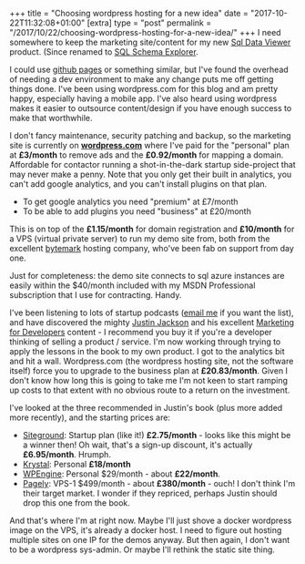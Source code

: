 +++
title = "Choosing wordpress hosting for a new idea"
date = "2017-10-22T11:32:08+01:00"
[extra]
type = "post"
permalink = "/2017/10/22/choosing-wordpress-hosting-for-a-new-idea/"
+++
I need somewhere to keep the marketing site/content for my new [Sql Data Viewer](https://sqldataviewer.com/) product. (Since renamed to [SQL Schema Explorer](https://timabell.github.io/schema-explorer/).

I could use [github pages](https://pages.github.com/) or something similar, but I've found the overhead of needing a dev environment to make any change puts me off getting things done. I've been using wordpress.com for this blog and am pretty happy, especially having a mobile app. I've also heard using wordpress makes it easier to outsource content/design if you have enough success to make that worthwhile.

I don't fancy maintenance, security patching and backup, so the marketing site is currently on **[wordpress.com](https://wordpress.com/)** where I've paid for the "personal" plan at **£3/month** to remove ads and the **£0.92/month** for mapping a domain. Affordable for contactor running a shot-in-the-dark startup side-project that may never make a penny. Note that you only get their built in analytics, you can't add google analytics, and you can't install plugins on that plan.

* To get google analytics you need "premium" at £7/month
* To be able to add plugins you need "business" at £20/month

This is on top of the **£1.15/month** for domain registration and **£10/month** for a VPS (virtual private server) to run my demo site from, both from the excellent [bytemark](https://www.bytemark.co.uk/) hosting company, who've been fab on support from day one.

Just for completeness: the demo site connects to sql azure instances are easily within the $40/month included with my MSDN Professional subscription that I use for contracting. Handy.

I've been listening to lots of startup podcasts ([email me](mailto:tim@timwise.co.uk?subject=startup-podcasts&body=send-me-your-opml!) if you want the list), and have discovered the mighty [Justin Jackson](https://justinjackson.ca/) and his excellent [Marketing for Developers](https://devmarketing.xyz/) content - I recommend you buy it if you're a developer thinking of selling a product / service. I'm now working through trying to apply the lessons in the book to my own product. I got to the analytics bit and hit a wall. Wordpress.com (the wordpress hosting site, not the software itself) force you to upgrade to the business plan at **£20.83/month**. Given I don't know how long this is going to take me I'm not keen to start ramping up costs to that extent with no obvious route to a return on the investment.

I've looked at the three recommended in Justin's book (plus more added more recently), and the starting prices are:

* [Siteground](https://www.siteground.co.uk/wordpress-hosting.htm): Startup plan (like it!) **£2.75/month** - looks like this might be a winner then! Oh wait, that's a sign-up discount, it's actually **£6.95/month**. Hrumph.
* [Krystal](https://krystal.uk/wordpress-hosting): Personal **£18/month**
* [WPEngine](https://wpengine.com/plans/): Personal $29/month - about **£22/month**.
* [Pagely](https://pagely.com/plans-pricing/): VPS-1 $499/month - about **£380/month** - ouch! I don't think I'm their target market. I wonder if they repriced, perhaps Justin should drop this one from the book.

And that's where I'm at right now. Maybe I'll just shove a docker wordpress image on the VPS, it's already a docker host. I need to figure out hosting multiple sites on one IP for the demos anyway. But then again, I don't want to be a wordpress sys-admin. Or maybe I'll rethink the static site thing.
